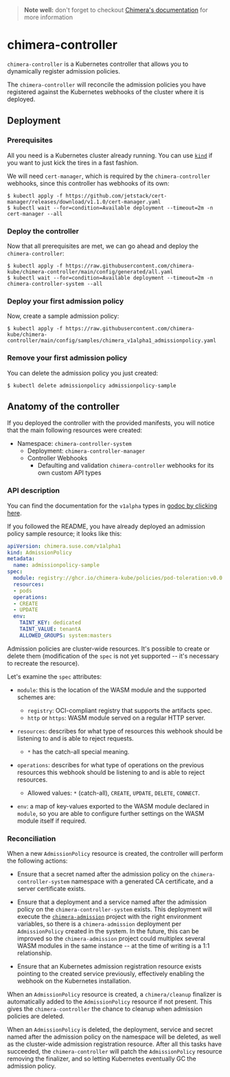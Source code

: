> **Note well:** don't forget to checkout [Chimera's
> documentation](https://chimera-kube.github.io/chimera-book/) for
> more information

# chimera-controller

`chimera-controller` is a Kubernetes controller that allows you to
dynamically register admission policies.

The `chimera-controller` will reconcile the admission policies you
have registered against the Kubernetes webhooks of the cluster where
it is deployed.

## Deployment

### Prerequisites

All you need is a Kubernetes cluster already running. You can use
[`kind`](https://kind.sigs.k8s.io/) if you want to just kick the tires
in a fast fashion.

We will need `cert-manager`, which is required by the
`chimera-controller` webhooks, since this controller has webhooks of
its own:

```
$ kubectl apply -f https://github.com/jetstack/cert-manager/releases/download/v1.1.0/cert-manager.yaml
$ kubectl wait --for=condition=Available deployment --timeout=2m -n cert-manager --all
```

### Deploy the controller

Now that all prerequisites are met, we can go ahead and deploy the
`chimera-controller`:

```
$ kubectl apply -f https://raw.githubusercontent.com/chimera-kube/chimera-controller/main/config/generated/all.yaml
$ kubectl wait --for=condition=Available deployment --timeout=2m -n chimera-controller-system --all
```

### Deploy your first admission policy

Now, create a sample admission policy:

```
$ kubectl apply -f https://raw.githubusercontent.com/chimera-kube/chimera-controller/main/config/samples/chimera_v1alpha1_admissionpolicy.yaml
```

### Remove your first admission policy

You can delete the admission policy you just created:

```
$ kubectl delete admissionpolicy admissionpolicy-sample
```

## Anatomy of the controller

If you deployed the controller with the provided manifests, you will
notice that the main following resources were created:

* Namespace: `chimera-controller-system`
  * Deployment: `chimera-controller-manager`
  * Controller Webhooks
    * Defaulting and validation `chimera-controller` webhooks for its
      own custom API types

### API description

You can find the documentation for the `v1alpha` types in [godoc by
clicking
here](https://godoc.org/github.com/chimera-kube/chimera-controller/api/v1alpha1).

If you followed the README, you have already deployed an admission
policy sample resource; it looks like this:

```yaml
apiVersion: chimera.suse.com/v1alpha1
kind: AdmissionPolicy
metadata:
  name: admissionpolicy-sample
spec:
  module: registry://ghcr.io/chimera-kube/policies/pod-toleration:v0.0.2
  resources:
  - pods
  operations:
  - CREATE
  - UPDATE
  env:
    TAINT_KEY: dedicated
    TAINT_VALUE: tenantA
    ALLOWED_GROUPS: system:masters
```

Admission policies are cluster-wide resources. It's possible to create
or delete them (modification of the `spec` is not yet supported --
it's necessary to recreate the resource).

Let's examine the `spec` attributes:

* `module`: this is the location of the WASM module and the supported
  schemes are:
  * `registry`: OCI-compliant registry that supports the artifacts
    spec.
  * `http` or `https`: WASM module served on a regular HTTP server.

* `resources`: describes for what type of resources this webhook
  should be listening to and is able to reject requests.
  * `*` has the catch-all special meaning.

* `operations`: describes for what type of operations on the previous
  resources this webhook should be listening to and is able to reject
  resources.
  * Allowed values: `*` (catch-all), `CREATE`, `UPDATE`, `DELETE`, `CONNECT`.

* `env`: a map of key-values exported to the WASM module declared in
  `module`, so you are able to configure further settings on the WASM
  module itself if required.

### Reconciliation

When a new `AdmissionPolicy` resource is created, the controller will
perform the following actions:

* Ensure that a secret named after the admission policy on the
  `chimera-controller-system` namespace with a generated CA
  certificate, and a server certificate exists.

* Ensure that a deployment and a service named after the admission
  policy on the `chimera-controller-system` exists. This deployment
  will execute the
  [`chimera-admission`](https://github.com/chimera-kube/chimera-admission)
  project with the right environment variables, so there is a
  `chimera-admission` deployment per `AdmissionPolicy` created in the
  system. In the future, this can be improved so the
  `chimera-admission` project could multiplex several WASM modules in
  the same instance -- at the time of writing is a 1:1 relationship.

* Ensure that an Kubernetes admission registration resource exists
  pointing to the created service previously, effectively enabling the
  webhook on the Kubernetes installation.

When an `AdmissionPolicy` resource is created, a `chimera/cleanup`
finalizer is automatically added to the `AdmissionPolicy` resource if
not present. This gives the `chimera-controller` the chance to cleanup
when admission policies are deleted.

When an `AdmissionPolicy` is deleted, the deployment, service and
secret named after the admission policy on the namespace will be
deleted, as well as the cluster-wide admission registration
resource. After all this tasks have succeeded, the
`chimera-controller` will patch the `AdmissionPolicy` resource
removing the finalizer, and so letting Kubernetes eventually GC the
admission policy.
